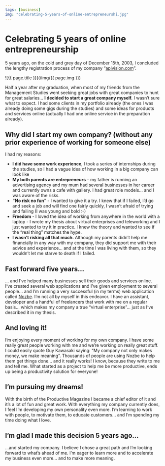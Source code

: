 ```yaml
---
tags: [business]
img: "celebrating-5-years-of-online-entrepreneurshi.jpg"
---
```


# Celebrating 5 years of online entrepreneurship

5 years ago, on the cold and grey day of December 15th, 2003, I concluded the lengthy registration process of my company “[apivision.com](http://www.apivision.com)”. 

<!--More-->

![{{ page.title }}](/img/{{ page.img }})

Half a year after my graduation, when most of my friends from the Management Studies went seeking great jobs with great companies to hunt for great salaries... **I decided to start a great company myself.** I wasn’t sure what to expect. I had some clients in my portfolio already (the ones I was already doing some gigs during the studies) and some ideas for products and services online (actually I had one online service in the preparation already).

## Why did I start my own company? (without any prior experience of working for someone else)

I had my reasons: 

  * **I did have some work experience**, I took a series of internships during the studies, so I had a vague idea of how working in a big company can look like
  * **My both parents are entrepreneurs** - my father is running an advertising agency and my mum had several businesses in her career and currently owns a cafe with gallery. I had great role models... and I was aware of the risks.
  * **"No risk no fun**" - I wanted to give it a try. I knew that if I failed, I’d go and seek a job and will find one fairly quickly, I wasn’t afraid of trying and failing (I was young and bold :-)
  * **Freedom** - I loved the idea of working from anywhere in the world with a laptop - I wrote my thesis about virtual enterprises and teleworking and I just wanted to try it in practice. I knew the theory and wanted to see if the “real thing” matches the hype.
  * **I wasn’t risking all that much.** Although my parents didn’t help me financially in any way with my company, they did support me with their advice and experience... and at the time I was living with them, so they wouldn’t let me starve to death if I failed.

## Fast forward five years...

... and I’ve helped many businesses sell their goods and services online. I’ve created several web applications and I’ve given employment to several people... and I’m running a very successful (in my terms) web application called [Nozbe][n]. I’m not all by myself in this endeavor. I have an assistant, developer and a handful of freelancers that work with me on a regular basis... which makes my company a true “virtual enterprise”... just as I’ve described it in my thesis.

## And loving it!

I’m enjoying every moment of working for my own company. I have some really great people working with me and we’re working on really great stuff. I could easily quote Guy Kawasaki saying: “My company not only makes money, we make meaning”. Thousands of people are using Nozbe to help them get things done... and it really works! I know, because they write to me and tell me. What started as a project to help me be more productive, ends up being a productivity solution for everyone! 

## I’m pursuing my dreams!

With the birth of the Productive Magazine I became a chief editor of it and it’s a lot of fun and great work. With everything my company currently does, I feel I’m developing my own personality even more. I’m learning to work with people, to motivate them, to educate customers... and I’m spending my time doing what I love. 

## I’m glad I made this decision 5 years ago…

…and started my company. I believe I chose a great path and I’m looking forward to what’s ahead of me. I’m eager to learn more and to accelerate my business even more… and to make more meaning.


[n]: https://michael.gratis/nozbe